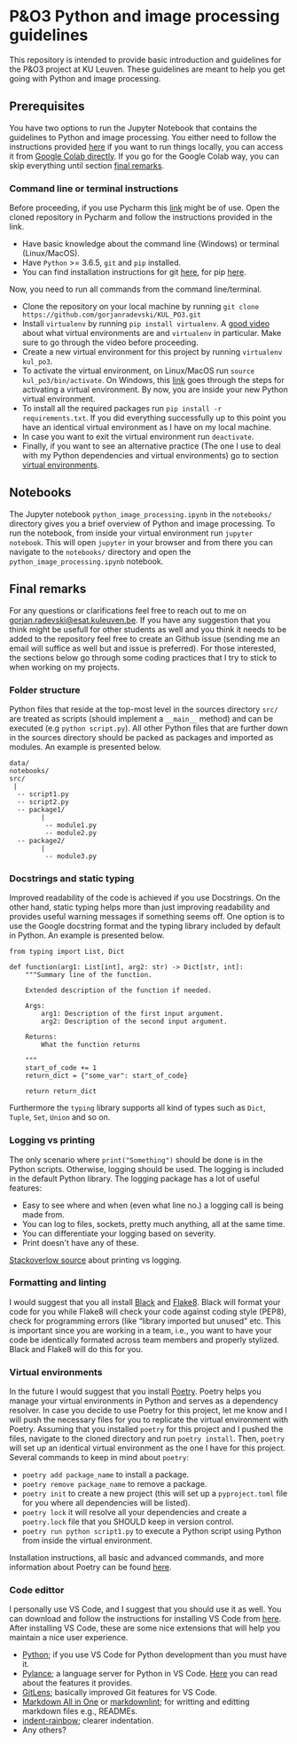 # P&O3 Python and image processing guidelines

This repository is intended to provide basic introduction and guidelines for the P&O3 project at KU Leuven. These guidelines are meant to help you get going with Python and image processing.

## Prerequisites

You have two options to run the Jupyter Notebook that contains the guidelines to Python and image processing. You either need to follow the instructions provided [here](#Command-line-or-terminal-instructions) if you want to run things locally, you can access it from [Google Colab directly](https://colab.research.google.com/drive/1rBrwD5DPCKL7tMvH1ltowTVGNiCXW6zP). If you go for the Google Colab way, you can skip everything until section [final remarks](#Final-remarks).

### Command line or terminal instructions

Before proceeding, if you use Pycharm this [link](https://www.jetbrains.com/help/pycharm/managing-dependencies.html#configure-requirements) might be of use. Open the cloned repository in Pycharm and follow the instructions provided in the link.

- Have basic knowledge about the command line (Windows) or terminal (Linux/MacOS).
- Have `Python` >= 3.6.5, `git` and `pip` installed.
- You can find installation instructions for git [here](https://git-scm.com/download/win), for pip [here](https://phoenixnap.com/kb/install-pip-windows).

Now, you need to run all commands from the command line/terminal.

- Clone the repository on your local machine by running `git clone https://github.com/gorjanradevski/KUL_PO3.git`
- Install `virtualenv` by running `pip install virtualenv`. A [good video](https://www.youtube.com/watch?v=N5vscPTWKOk) about what virtual environments are and `virtualenv` in particular. Make sure to go through the video before proceeding.
- Create a new virtual environment for this project by running `virtualenv kul_po3`.
- To activate the virtual environment, on Linux/MacOS run `source kul_po3/bin/activate`. On Windows, this [link](https://www.liquidweb.com/kb/how-to-setup-a-python-virtual-environment-on-windows-10/) goes through the steps for activating a virtual environment. By now, you are inside your new Python virtual environment.
- To install all the required packages run `pip install -r requirements.txt`. If you did everything successfully up to this point you have an identical virtual environment as I have on my local machine.
- In case you want to exit the virtual environment run `deactivate`.
- Finally, if you want to see an alternative practice (The one I use to deal with my Python dependencies and virtual environments) go to section [virtual environments](#Virtual-environments).

## Notebooks

The Jupyter notebook `python_image_processing.ipynb` in the `notebooks/` directory gives you a brief overview of Python and image processing. To run the notebook, from inside your virtual environment run `jupyter notebook`. This will open `jupyter` in your browser and from there you can navigate to the `notebooks/` directory and open the `python_image_processing.ipynb` notebook.

## Final remarks

For any questions or clarifications feel free to reach out to me on
[gorjan.radevski@esat.kuleuven.be](mailto:gorjan.radevski@esat.kuleuven.be). If you have any suggestion that you think might be usefull for other students as well and you think it needs to be added to the repository feel free to create an Github issue (sending me an email will suffice as well but and issue is preferred). For those interested, the sections below go through some coding practices that I try to stick to when working on my projects.

### Folder structure

Python files that reside at the top-most level in the sources directory `src/` are treated as scripts (should implement a `__main__` method) and can be executed (e.g `python script.py`). All other Python files that are further down in the sources directory should be packed as packages and imported as modules. An example is presented below.

```
data/
notebooks/
src/
 |
  -- script1.py
  -- script2.py
  -- package1/
        |
         -- module1.py
         -- module2.py
  -- package2/
        |
         -- module3.py
```

### Docstrings and static typing

Improved readability of the code is achieved if you use Docstrings. On the other hand, static typing helps more than just improving readability and provides useful warning messages if something seems off. One option is to use the Google docstring format and the typing library included by default in Python. An example is presented below.

```
from typing import List, Dict

def function(arg1: List[int], arg2: str) -> Dict[str, int]:
    """Summary line of the function.

    Extended description of the function if needed.

    Args:
        arg1: Description of the first input argument.
        arg2: Description of the second input argument.

    Returns:
        What the function returns

    """
    start_of_code += 1
    return_dict = {"some_var": start_of_code}

    return return_dict
```

Furthermore the `typing` library supports all kind of types such as ```Dict```, ```Tuple```, ```Set```, ```Union``` and so on.

### Logging vs printing

The only scenario where ```print("Something")``` should be done is in the Python scripts. Otherwise, logging should be used. The logging is included in the default
Python library. The logging package has a lot of useful features:

- Easy to see where and when (even what line no.) a logging call is being made from.
- You can log to files, sockets, pretty much anything, all at the same time.
- You can differentiate your logging based on severity.
- Print doesn't have any of these.

[Stackoverlow source](https://stackoverflow.com/questions/6918493/in-python-why-use-logging-instead-of-print) about printing vs logging.

### Formatting and linting

I would suggest that you all install [Black](https://github.com/psf/black) and [Flake8](https://github.com/pycqa/flake8/). Black will format your code for you while Flake8 will check your code against coding style (PEP8), check for programming errors (like “library imported but unused” etc. This is important since you are working in a team, i.e., you want to have your code be identically formated across team members and properly stylized. Black and Flake8 will do this for you.

### Virtual environments

In the future I would suggest that you install [Poetry](https://python-poetry.org/). Poetry helps you manage your virtual environments in Python and serves as a dependency resolver. In case you decide to use Poetry for this project, let me know and I will push the necessary files for you to replicate the virtual environment with Poetry. Assuming that you installed `poetry` for this project and I pushed the files, navigate to the cloned directory and run `poetry install`. Then, `poetry` will set up an identical virtual environment as the one I have for this project. Several commands to keep in mind about `poetry`:

- `poetry add package_name` to install a package.
- `poetry remove package_name` to remove a package.
- `poetry init` to create a new project (this will set up a `pyproject.toml` file for you where all dependencies will be listed).
- `poetry lock` it will resolve all your dependencies and create a `poetry.lock` file that you SHOULD keep in version control.
- `poetry run python script1.py` to execute a Python script using Python from inside the virtual environment.

Installation instructions, all basic and advanced commands, and more information about Poetry can be found [here](https://python-poetry.org/docs/).

### Code edittor

I personally use VS Code, and I suggest that you should use it as well. You can download and follow the instructions for installing VS Code from [here](https://code.visualstudio.com/Download). After installing VS Code, these are some nice extensions that will help you maintain a nice user experience.

- [Python](https://marketplace.visualstudio.com/items?itemName=ms-python.python); if you use VS Code for Python development than you must have it.
- [Pylance](https://marketplace.visualstudio.com/items?itemName=ms-python.vscode-pylance); a language server for Python in VS Code. [Here](https://devblogs.microsoft.com/python/announcing-pylance-fast-feature-rich-language-support-for-python-in-visual-studio-code/) you can read about the features it provides.
- [GitLens](https://marketplace.visualstudio.com/items?itemName=eamodio.gitlens); basically improved Git features for VS Code.
- [Markdown All in One](https://marketplace.visualstudio.com/items?itemName=yzhang.markdown-all-in-one) or [markdownlint](https://marketplace.visualstudio.com/items?itemName=DavidAnson.vscode-markdownlint); for writting and editting markdown files e.g., READMEs.
- [indent-rainbow](https://marketplace.visualstudio.com/items?itemName=oderwat.indent-rainbow); clearer indentation.
- Any others?
